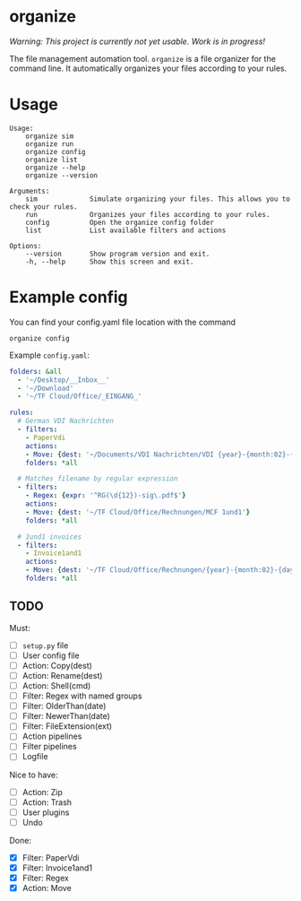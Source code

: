 # organize
_Warning: This project is currently not yet usable. Work is in progress!_

The file management automation tool.
`organize` is a file organizer for the command line. It automatically organizes your files according to your rules.

# Usage
```
Usage:
    organize sim
    organize run
    organize config
    organize list
    organize --help
    organize --version

Arguments:
    sim             Simulate organizing your files. This allows you to check your rules.
    run             Organizes your files according to your rules.
    config          Open the organize config folder
    list            List available filters and actions

Options:
    --version       Show program version and exit.
    -h, --help      Show this screen and exit.
```

# Example config
You can find your config.yaml file location with the command
```
organize config
```

Example `config.yaml`:
```yaml
folders: &all
  - '~/Desktop/__Inbox__'
  - '~/Download'
  - '~/TF Cloud/Office/_EINGANG_'

rules:
  # German VDI Nachrichten
  - filters:
    - PaperVdi
    actions:
    - Move: {dest: '~/Documents/VDI Nachrichten/VDI {year}-{month:02}-{day:02}.pdf'}
    folders: *all

  # Matches filename by regular expression
  - filters:
    - Regex: {expr: '^RG(\d{12})-sig\.pdf$'}
    actions:
    - Move: {dest: '~/TF Cloud/Office/Rechnungen/MCF 1und1'}
    folders: *all

  # 1und1 invoices
  - filters:
    - Invoice1and1
    actions:
    - Move: {dest: '~/TF Cloud/Office/Rechnungen/{year}-{month:02}-{day:02} 1und1.pdf'}
    folders: *all
```

## TODO
Must:
- [ ] `setup.py` file
- [ ] User config file
- [ ] Action: Copy(dest)
- [ ] Action: Rename(dest)
- [ ] Action: Shell(cmd)
- [ ] Filter: Regex with named groups
- [ ] Filter: OlderThan(date)
- [ ] Filter: NewerThan(date)
- [ ] Filter: FileExtension(ext)
- [ ] Action pipelines
- [ ] Filter pipelines
- [ ] Logfile

Nice to have:
- [ ] Action: Zip
- [ ] Action: Trash
- [ ] User plugins
- [ ] Undo

Done:
- [x] Filter: PaperVdi
- [x] Filter: Invoice1and1
- [x] Filter: Regex
- [x] Action: Move
